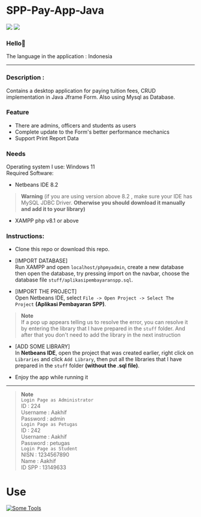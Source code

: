 # SPP-Pay-App-Java

![](https://img.shields.io/badge/Type-Desktop%20App%2FAplikasi%20Desktop-purple) ![](https://img.shields.io/badge/-Assignment-red)

### Hello👋

The language in the application : Indonesia

---

### Description :
Contains a desktop application for paying tuition fees, CRUD implementation in Java Jframe Form. Also using Mysql as Database.

### Feature
- There are admins, officers and students as users
- Complete update to the Form's better performance mechanics
- Support Print Report Data

### Needs
Operating system I use: Windows 11\
Required Software:
- Netbeans IDE 8.2 
> __Warning__ (if you are using version above 8.2 , make sure your IDE has MySQL JDBC Driver. **Otherwise you should download it manually and add it to your library)**
- XAMPP php v8.1 or above

### Instructions:
- Clone this repo or download this repo.

- [IMPORT DATABASE]\
Run XAMPP and open `localhost/phpmyadmin`, create a new database then open the database, try pressing import on the navbar, choose the database file `stuff/aplikasipembayaranspp.sql`.

- [IMPORT THE PROJECT]\
Open Netbeans IDE, select `File -> Open Project -> Select The Project` **(Aplikasi Pembayaran SPP)**. 
> __Note__ \
If a pop up appears telling us to resolve the error, you can resolve it by entering the library that I have prepared in the `stuff` folder. And after that you don't need to add the library in the next instruction

- [ADD SOME LIBRARY]\
In **Netbeans IDE**, open the project that was created earlier, right click on `Libraries` and click `Add Library`, then put all the libraries that I have prepared in the `stuff` folder **(without the .sql file)**.

- Enjoy the app while running it

---


> __Note__ \
`Login Page as Administrator`\
ID       : 224\
Username : Aakhif\
Password : admin\
`Login Page as Petugas`\
ID       : 242\
Username : Aakhif\
Password : petugas\
`Login Page as Student`\
NISN     : 1234567890\
Name     : Aakhif\
ID SPP   : 13149633

# Use
[![Some Tools](https://skillicons.dev/icons?i=java,mysql)](https://github.com/tandpfun/skill-icons)
